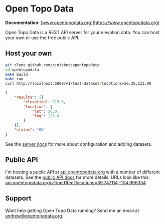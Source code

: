 # Open Topo Data


__Documentation__: [www.opentopodata.org](https://www.opentopodata.org)

Open Topo Data is a REST API server for your elevation data. You can host your own or use the free public API.




## Host your own


```bash
git clone github.com/ajnisbet/opentopodata
cd opentopodata
make build
make run
curl http://localhost:5000/v1/test-dataset?locations=56.35,123.90
```

```json
{
    "results": [{
        "elevation": 815.0,
        "location": {
            "lat": 56.0,
            "lng": 123.0
        }
    }],
    "status": "OK"
}
```


See the [server docs](docs/server.md) for more about configuration and adding datasets.


## Public API

I'm hosting a public API at [api.opentopodata.org](https://api.opentopodata.org/v1/test) with a number of different datasets. See the [public API docs](docs/index.md#public-api) for more details. URLs look like this: [api.opentopodata.org/v1/ned10m?locations=39.747114,-104.996334](https://api.opentopodata.org/v1/ned10m?locations=39.747114,-104.996334)


## Support

Want help getting Open Topo Data running? Send me an email at [andrew@opentopodata.org](mailto:andrew@opentopodata.org).



